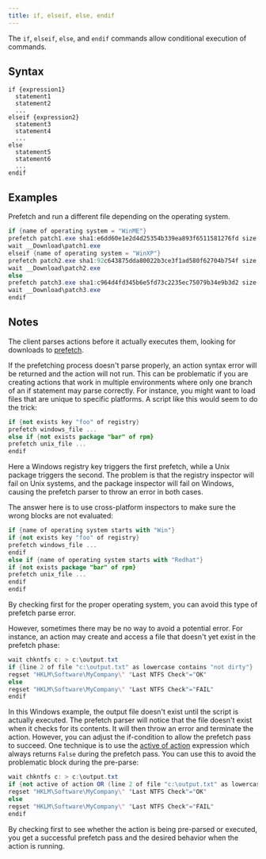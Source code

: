 ```yaml
---
title: if, elseif, else, endif
---
```


The `if`, `elseif`, `else`, and `endif` commands allow conditional execution of
commands.

## Syntax

    if {expression1}
      statement1
      statement2
      ...
    elseif {expression2}
      statement3
      statement4
      ...
    else
      statement5
      statement6
      ...
    endif

## Examples

Prefetch and run a different file depending on the operating system.

```actionscript
if {name of operating system = "WinME"}
prefetch patch1.exe sha1:e6dd60e1e2d4d25354b339ea893f6511581276fd size:4389760 http://example.com/winme.exe
wait __Download\patch1.exe
elseif {name of operating system = "WinXP"}
prefetch patch2.exe sha1:92c643875dda80022b3ce3f1ad580f62704b754f size:813160 http://example.com/winxp.exe
wait __Download\patch2.exe
else
prefetch patch3.exe sha1:c964d4fd345b6e5fd73c2235ec75079b34e9b3d2 size:845416 http://example.com/win7.exe
wait __Download\patch3.exe
endif
```

## Notes

The client parses actions before it actually executes them, looking for
downloads to [prefetch](../download/prefetch.html).

If the prefetching process doesn't parse properly, an action syntax error will
be returned and the action will not run. This can be problematic if you are
creating actions that work in multiple environments where only one branch of an
if statement may parse correctly. For instance, you might want to load files
that are unique to specific platforms. A script like this would seem to do the
trick:

```actionscript
if {not exists key "foo" of registry}
prefetch windows_file ...
else if {not exists package "bar" of rpm}
prefetch unix_file ...
endif
```

Here a Windows registry key triggers the first prefetch, while a Unix package
triggers the second. The problem is that the registry inspector will fail on
Unix systems, and the package inspector will fail on Windows, causing the
prefetch parser to throw an error in both cases.

The answer here is to use cross-platform inspectors to make sure the wrong
blocks are not evaluated:

```actionscript
if {name of operating system starts with "Win"}
if {not exists key "foo" of registry}
prefetch windows_file ...
endif
else if {name of operating system starts with "Redhat"}
if {not exists package "bar" of rpm}
prefetch unix_file ...
endif
endif
```

By checking first for the proper operating system, you can avoid this type of
prefetch parse error.

However, sometimes there may be no way to avoid a potential error. For instance,
an action may create and access a file that doesn't yet exist in the prefetch
phase:

```actionscript
wait chkntfs c: > c:\output.txt
if {line 2 of file "c:\output.txt" as lowercase contains "not dirty"}
regset "HKLM\Software\MyCompany\" "Last NTFS Check"="OK"
else
regset "HKLM\Software\MyCompany\" "Last NTFS Check"="FAIL"
endif
```

In this Windows example, the output file doesn't exist until the script is
actually executed. The prefetch parser will notice that the file doesn't exist
when it checks for its contents. It will then throw an error and terminate the
action. However, you can adjust the if-condition to allow the prefetch pass to
succeed. One technique is to use the
[active of action](/relevance/reference/action.html#active-of-action-boolean)
expression which always returns `False` during the prefetch pass. You can use
this to avoid the problematic block during the pre-parse:

```actionscript
wait chkntfs c: > c:\output.txt
if {not active of action OR (line 2 of file "c:\output.txt" as lowercase contains "not dirty")}
regset "HKLM\Software\MyCompany\" "Last NTFS Check"="OK"
else
regset "HKLM\Software\MyCompany\" "Last NTFS Check"="FAIL"
endif
```

By checking first to see whether the action is being pre-parsed or executed, you
get a successful prefetch pass and the desired behavior when the action is
running.
